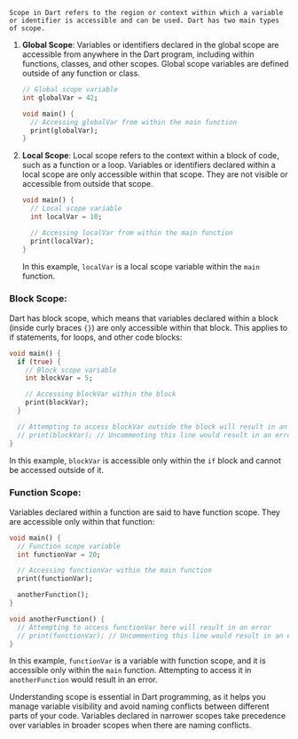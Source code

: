```
Scope in Dart refers to the region or context within which a variable or identifier is accessible and can be used. Dart has two main types of scope.

```
1. **Global Scope**: Variables or identifiers declared in the global scope are accessible from anywhere in the Dart program, including within functions, classes, and other scopes. Global scope variables are defined outside of any function or class.

   ```dart
   // Global scope variable
   int globalVar = 42;

   void main() {
     // Accessing globalVar from within the main function
     print(globalVar);
   }
   ```

2. **Local Scope**: Local scope refers to the context within a block of code, such as a function or a loop. Variables or identifiers declared within a local scope are only accessible within that scope. They are not visible or accessible from outside that scope.

   ```dart
   void main() {
     // Local scope variable
     int localVar = 10;

     // Accessing localVar from within the main function
     print(localVar);
   }
   ```

   In this example, `localVar` is a local scope variable within the `main` function.

### Block Scope:

Dart has block scope, which means that variables declared within a block (inside curly braces `{}`) are only accessible within that block. This applies to if statements, for loops, and other code blocks:

```dart
void main() {
  if (true) {
    // Block scope variable
    int blockVar = 5;

    // Accessing blockVar within the block
    print(blockVar);
  }

  // Attempting to access blockVar outside the block will result in an error
  // print(blockVar); // Uncommenting this line would result in an error
}
```

In this example, `blockVar` is accessible only within the `if` block and cannot be accessed outside of it.

### Function Scope:

Variables declared within a function are said to have function scope. They are accessible only within that function:

```dart
void main() {
  // Function scope variable
  int functionVar = 20;

  // Accessing functionVar within the main function
  print(functionVar);

  anotherFunction();
}

void anotherFunction() {
  // Attempting to access functionVar here will result in an error
  // print(functionVar); // Uncommenting this line would result in an error
}
```

In this example, `functionVar` is a variable with function scope, and it is accessible only within the `main` function. Attempting to access it in `anotherFunction` would result in an error.

Understanding scope is essential in Dart programming, as it helps you manage variable visibility and avoid naming conflicts between different parts of your code. Variables declared in narrower scopes take precedence over variables in broader scopes when there are naming conflicts.